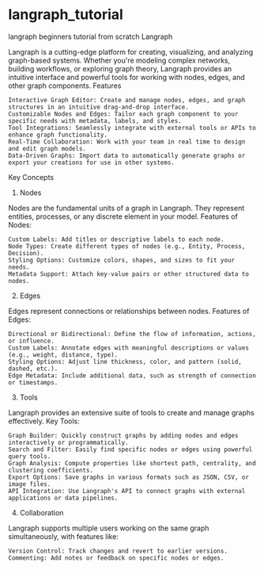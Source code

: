# langraph_tutorial
langraph beginners tutorial from scratch
Langraph

Langraph is a cutting-edge platform for creating, visualizing, and analyzing graph-based systems. Whether you're modeling complex networks, building workflows, or exploring graph theory, Langraph provides an intuitive interface and powerful tools for working with nodes, edges, and other graph components.
Features

    Interactive Graph Editor: Create and manage nodes, edges, and graph structures in an intuitive drag-and-drop interface.
    Customizable Nodes and Edges: Tailor each graph component to your specific needs with metadata, labels, and styles.
    Tool Integrations: Seamlessly integrate with external tools or APIs to enhance graph functionality.
    Real-Time Collaboration: Work with your team in real time to design and edit graph models.
    Data-Driven Graphs: Import data to automatically generate graphs or export your creations for use in other systems.

Key Concepts
1. Nodes

Nodes are the fundamental units of a graph in Langraph. They represent entities, processes, or any discrete element in your model.
Features of Nodes:

    Custom Labels: Add titles or descriptive labels to each node.
    Node Types: Create different types of nodes (e.g., Entity, Process, Decision).
    Styling Options: Customize colors, shapes, and sizes to fit your needs.
    Metadata Support: Attach key-value pairs or other structured data to nodes.

2. Edges

Edges represent connections or relationships between nodes.
Features of Edges:

    Directional or Bidirectional: Define the flow of information, actions, or influence.
    Custom Labels: Annotate edges with meaningful descriptions or values (e.g., weight, distance, type).
    Styling Options: Adjust line thickness, color, and pattern (solid, dashed, etc.).
    Edge Metadata: Include additional data, such as strength of connection or timestamps.

3. Tools

Langraph provides an extensive suite of tools to create and manage graphs effectively.
Key Tools:

    Graph Builder: Quickly construct graphs by adding nodes and edges interactively or programmatically.
    Search and Filter: Easily find specific nodes or edges using powerful query tools.
    Graph Analysis: Compute properties like shortest path, centrality, and clustering coefficients.
    Export Options: Save graphs in various formats such as JSON, CSV, or image files.
    API Integration: Use Langraph's API to connect graphs with external applications or data pipelines.

4. Collaboration

Langraph supports multiple users working on the same graph simultaneously, with features like:

    Version Control: Track changes and revert to earlier versions.
    Commenting: Add notes or feedback on specific nodes or edges.
